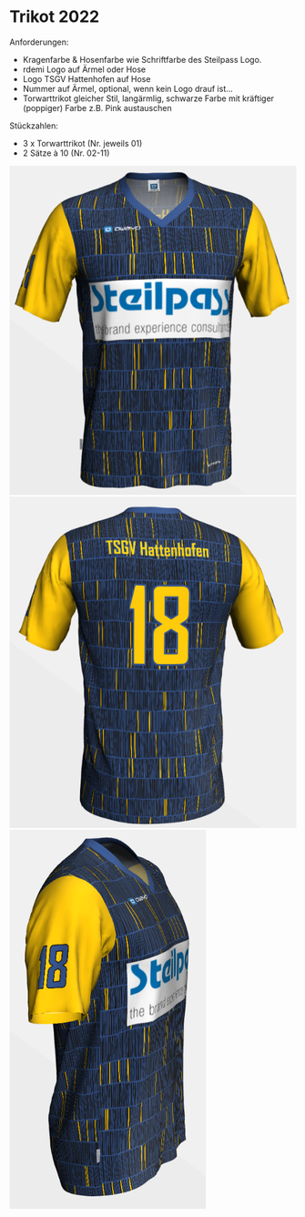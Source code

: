 # Trikot 2022


Anforderungen:

- Kragenfarbe & Hosenfarbe wie Schriftfarbe des Steilpass Logo.
- rdemi Logo auf Ärmel oder Hose
- Logo TSGV Hattenhofen auf Hose
- Nummer auf Ärmel, optional, wenn kein Logo drauf ist...
- Torwarttrikot gleicher Stil, langärmlig, schwarze Farbe mit kräftiger (poppiger) Farbe z.B. Pink austauschen

Stückzahlen:

- 3 x Torwarttrikot (Nr. jeweils 01)
- 2 Sätze à 10 (Nr. 02-11)

![Trikot 2](2022/Trikots/Trikot2.vorne.png "Trikot 2")
![Trikot 2](2022/Trikots/Trikot2.hinten.png "Trikot 2")
![Trikot 2](2022/Trikots/Trikot2.seite.png "Trikot 2")
